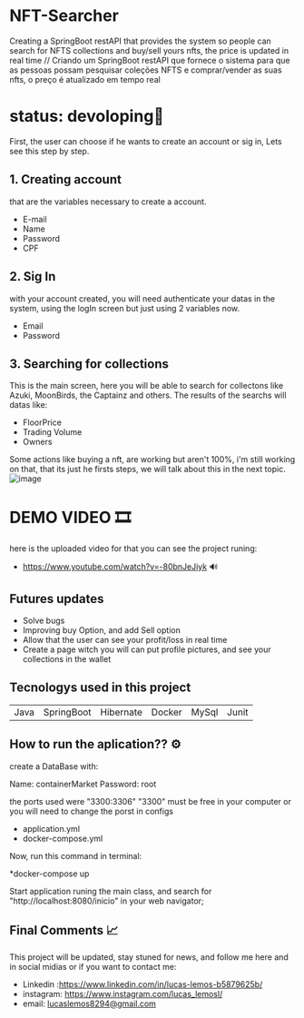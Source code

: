 <h1>NFT-Searcher</h1>
Creating a SpringBoot restAPI that provides the system so people can search for NFTS collections and buy/sell yours nfts, the price is updated in real time // Criando um SpringBoot restAPI que fornece o sistema para que as pessoas possam pesquisar coleções NFTS e comprar/vender as suas nfts, o preço é atualizado em tempo real

# status: devoloping🚧

First, the user can choose if he wants to create an account or sig in, Lets see this step by step.

## 1. Creating account
that are the variables necessary to create a account.

* E-mail
* Name
* Password
* CPF

## 2. Sig In
with your account created, you will need authenticate your datas in the system, using the logIn screen but just using 2 variables now.

* Email
* Password

## 3. Searching for collections
This is the main screen, here you will be able to search for collectons like Azuki, MoonBirds, the Captainz and others. The results of the searchs will datas like:

* FloorPrice 
* Trading Volume
* Owners
 
Some actions like buying a nft, are working but aren't 100%, i'm still working on that, that its just he firsts steps, we will talk about this in the next topic.  
![image](https://user-images.githubusercontent.com/119766126/235918466-151e03eb-5e01-44e9-a546-5d2ba4660c0d.png)



# DEMO VIDEO 🎞
here is the uploaded video for that you can see the project runing: 

* https://www.youtube.com/watch?v=-80bnJeJiyk 🔊

## Futures updates

* Solve bugs
* Improving buy Option, and add Sell option
* Allow that the user can see your profit/loss in real time
* Create a page witch you will can put profile pictures, and see your collections in the wallet

## Tecnologys used in this project 

<table>
 <tr>
 <td> Java </td>
 <td> SpringBoot</td>
 <td> Hibernate</td>
 <td> Docker </td>
 <td> MySql</td>
 <td> Junit </td>
 </tr>
</table>

## How to run the aplication?? ⚙

create a DataBase with:

Name: containerMarket
Password: root

the ports used were "3300:3306" "3300" must be free in your computer or you will need to change the porst in configs

* application.yml
* docker-compose.yml

Now, run this command in terminal:

*docker-compose up 

Start application runing the main class, and search for "http://localhost:8080/inicio" in your web navigator;


## Final Comments 📈

This project will be updated, stay stuned for news, and follow me here and in social midias or if you want to contact me:

* Linkedin :https://www.linkedin.com/in/lucas-lemos-b5879625b/
* instagram: https://www.instagram.com/lucas_lemosl/
* email: lucaslemos8294@gmail.com




